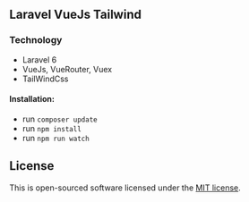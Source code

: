 
## Laravel VueJs Tailwind

### Technology
- Laravel 6
- VueJs, VueRouter, Vuex
- TailWindCss


#### Installation:
- run `composer update`
- run `npm install`
- run `npm run watch`

## License
This is open-sourced software licensed under the [MIT license](https://opensource.org/licenses/MIT).
